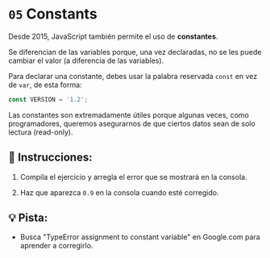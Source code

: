 # `05` Constants

Desde 2015, JavaScript también permite el uso de **constantes**.

Se diferencian de las variables porque, una vez declaradas, no se les puede cambiar el valor (a diferencia de las variables).

Para declarar una constante, debes usar la palabra reservada `const` en vez de `var`, de esta forma:

```js
const VERSION = '1.2';
```

Las constantes son extremadamente útiles porque algunas veces, como programadores, queremos asegurarnos de que ciertos datos sean de solo lectura (read-only).

## 📝 Instrucciones:

1. Compila el ejercicio y arregla el error que se mostrará en la consola. 

2. Haz que aparezca `0.9` en la consola cuando esté corregido.

## 💡 Pista:

+ Busca "TypeError assignment to constant variable" en Google.com para aprender a corregirlo.
